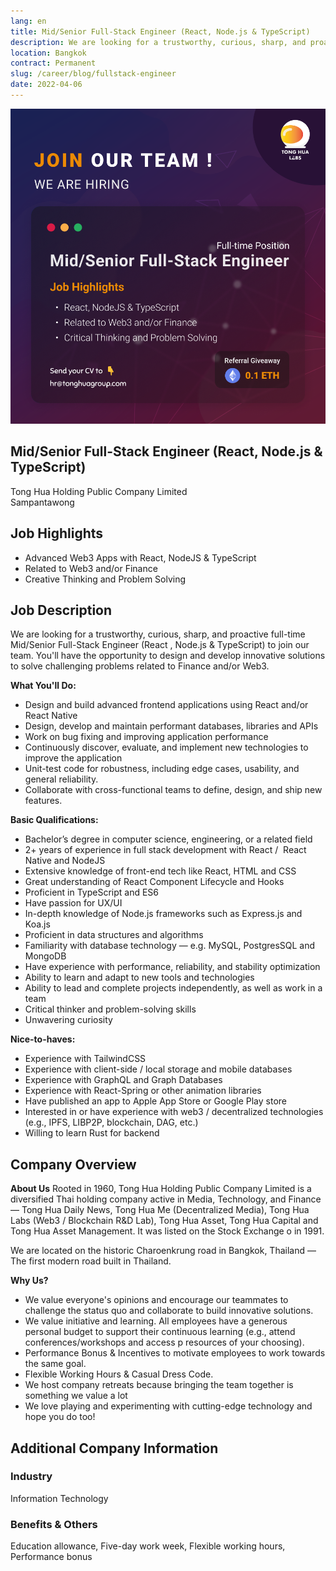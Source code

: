 ```yaml
---
lang: en
title: Mid/Senior Full-Stack Engineer (React, Node.js & TypeScript)
description: We are looking for a trustworthy, curious, sharp, and proactive full-time Mid/Senior Full-Stack Engineer (React , Node.js & TypeScript) to join our team. You'll have the opportunity to design and develop innovative solutions to solve challenging problems related to Finance and/or Web3.
location: Bangkok
contract: Permanent
slug: /career/blog/fullstack-engineer
date: 2022-04-06
---
```

![Mid/Senior Full-Stack Engineer (React, Node.js & TypeScript)](/images/senior_fullstack_engineer.png)

## Mid/Senior Full-Stack Engineer (React, Node.js & TypeScript)

Tong Hua Holding Public Company Limited  
Sampantawong  

## Job Highlights

- Advanced Web3 Apps with React, NodeJS & TypeScript
- Related to Web3 and/or Finance
- Creative Thinking and Problem Solving

## Job Description

We are looking for a trustworthy, curious, sharp, and proactive full-time Mid/Senior Full-Stack Engineer (React , Node.js & TypeScript) to join our team. You'll have the opportunity to design and develop innovative solutions to solve challenging problems related to Finance and/or Web3.

**What You'll Do:**

- Design and build advanced frontend applications using React and/or React Native
- Design, develop and maintain performant databases, libraries and APIs
- Work on bug fixing and improving application performance
- Continuously discover, evaluate, and implement new technologies to improve the application
- Unit-test code for robustness, including edge cases, usability, and general reliability.
- Collaborate with cross-functional teams to define, design, and ship new features.

**Basic Qualifications:**

- Bachelorʼs degree in computer science, engineering, or a related field
- 2+ years of experience in full stack development with React /  React Native and NodeJS
- Extensive knowledge of front-end tech like React, HTML and CSS
- Great understanding of React Component Lifecycle and Hooks
- Proficient in TypeScript and ES6
- Have passion for UX/UI
- In-depth knowledge of Node.js frameworks such as Express.js and Koa.js
- Proficient in data structures and algorithms
- Familiarity with database technology — e.g. MySQL, PostgresSQL and MongoDB
- Have experience with performance, reliability, and stability optimization
- Ability to learn and adapt to new tools and technologies
- Ability to lead and complete projects independently, as well as work in a team
- Critical thinker and problem-solving skills
- Unwavering curiosity

**Nice-to-haves:**

- Experience with TailwindCSS
- Experience with client-side / local storage and mobile databases
- Experience with GraphQL and Graph Databases
- Experience with React-Spring or other animation libraries
- Have published an app to Apple App Store or Google Play store
- Interested in or have experience with web3 / decentralized technologies (e.g., IPFS, LIBP2P, blockchain, DAG, etc.)
- Willing to learn Rust for backend

## Company Overview

**About Us**
Rooted in 1960, Tong Hua Holding Public Company Limited is a diversified Thai holding company active in Media, Technology, and Finance — Tong Hua Daily News, Tong Hua Me (Decentralized Media), Tong Hua Labs (Web3 / Blockchain R&D Lab), Tong Hua Asset, Tong Hua Capital and Tong Hua Asset Management. It was listed on the Stock Exchange o in 1991.

We are located on the historic Charoenkrung road in Bangkok, Thailand — The first modern road built in Thailand.

**Why Us?**

- We value everyone's opinions and encourage our teammates to challenge the status quo and collaborate to build innovative solutions.
- We value initiative and learning. All employees have a generous personal budget to support their continuous learning (e.g., attend conferences/workshops and access p resources of your choosing).
- Performance Bonus & Incentives to motivate employees to work towards the same goal.
- Flexible Working Hours & Casual Dress Code.
- We host company retreats because bringing the team together is something we value a lot
- We love playing and experimenting with cutting-edge technology and hope you do too!

## Additional Company Information

### Industry

Information Technology

### Benefits & Others

Education allowance, Five-day work week, Flexible working hours, Performance bonus

